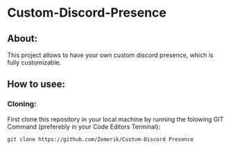 # Custom-Discord-Presence

## About:

This project allows to have your own custom discord presence, which is fully customizable.

## How to usee:

### Cloning:
First clone this repository in your local machine by running the folowing GIT Command (preferebly in your Code Editors Terminal):

```git
git clone https://github.com/Zemerik/Custom-Discord Presence
```
